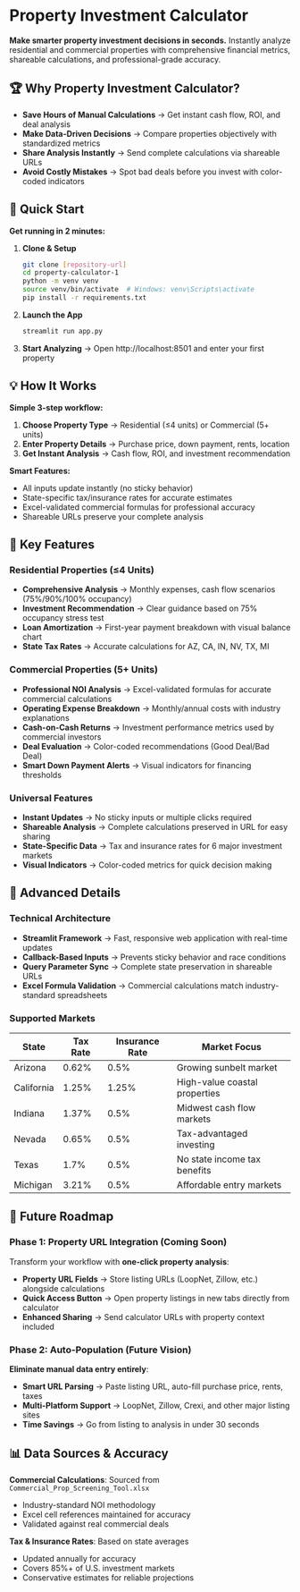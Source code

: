 # Property Investment Calculator

**Make smarter property investment decisions in seconds.** Instantly analyze residential and commercial properties with comprehensive financial metrics, shareable calculations, and professional-grade accuracy.

## 🏆 Why Property Investment Calculator?

- **Save Hours of Manual Calculations** → Get instant cash flow, ROI, and deal analysis
- **Make Data-Driven Decisions** → Compare properties objectively with standardized metrics  
- **Share Analysis Instantly** → Send complete calculations via shareable URLs
- **Avoid Costly Mistakes** → Spot bad deals before you invest with color-coded indicators

## 🚀 Quick Start

**Get running in 2 minutes:**

1. **Clone & Setup**
   ```bash
   git clone [repository-url]
   cd property-calculator-1
   python -m venv venv
   source venv/bin/activate  # Windows: venv\Scripts\activate
   pip install -r requirements.txt
   ```

2. **Launch the App**
   ```bash
   streamlit run app.py
   ```

3. **Start Analyzing** → Open http://localhost:8501 and enter your first property

## 💡 How It Works

**Simple 3-step workflow:**
1. **Choose Property Type** → Residential (≤4 units) or Commercial (5+ units)
2. **Enter Property Details** → Purchase price, down payment, rents, location
3. **Get Instant Analysis** → Cash flow, ROI, and investment recommendation

**Smart Features:**
- All inputs update instantly (no sticky behavior)
- State-specific tax/insurance rates for accurate estimates
- Excel-validated commercial formulas for professional accuracy
- Shareable URLs preserve your complete analysis

## 🏡 Key Features

### Residential Properties (≤4 Units)
- **Comprehensive Analysis** → Monthly expenses, cash flow scenarios (75%/90%/100% occupancy)
- **Investment Recommendation** → Clear guidance based on 75% occupancy stress test
- **Loan Amortization** → First-year payment breakdown with visual balance chart
- **State Tax Rates** → Accurate calculations for AZ, CA, IN, NV, TX, MI

### Commercial Properties (5+ Units)  
- **Professional NOI Analysis** → Excel-validated formulas for accurate commercial calculations
- **Operating Expense Breakdown** → Monthly/annual costs with industry explanations
- **Cash-on-Cash Returns** → Investment performance metrics used by commercial investors
- **Deal Evaluation** → Color-coded recommendations (Good Deal/Bad Deal)
- **Smart Down Payment Alerts** → Visual indicators for financing thresholds

### Universal Features
- **Instant Updates** → No sticky inputs or multiple clicks required
- **Shareable Analysis** → Complete calculations preserved in URL for easy sharing
- **State-Specific Data** → Tax and insurance rates for 6 major investment markets  
- **Visual Indicators** → Color-coded metrics for quick decision making

## 🔧 Advanced Details

### Technical Architecture
- **Streamlit Framework** → Fast, responsive web application with real-time updates
- **Callback-Based Inputs** → Prevents sticky behavior and race conditions  
- **Query Parameter Sync** → Complete state preservation in shareable URLs
- **Excel Formula Validation** → Commercial calculations match industry-standard spreadsheets

### Supported Markets
| State | Tax Rate | Insurance Rate | Market Focus |
|-------|----------|----------------|--------------|
| Arizona | 0.62% | 0.5% | Growing sunbelt market |
| California | 1.25% | 1.25% | High-value coastal properties |
| Indiana | 1.37% | 0.5% | Midwest cash flow markets |
| Nevada | 0.65% | 0.5% | Tax-advantaged investing |
| Texas | 1.7% | 0.5% | No state income tax benefits |
| Michigan | 3.21% | 0.5% | Affordable entry markets |

## 🚀 Future Roadmap

### Phase 1: Property URL Integration (Coming Soon)
Transform your workflow with **one-click property analysis**:
- **Property URL Fields** → Store listing URLs (LoopNet, Zillow, etc.) alongside calculations
- **Quick Access Button** → Open property listings in new tabs directly from calculator
- **Enhanced Sharing** → Send calculator URLs with property context included

### Phase 2: Auto-Population (Future Vision)
**Eliminate manual data entry entirely**:
- **Smart URL Parsing** → Paste listing URL, auto-fill purchase price, rents, taxes
- **Multi-Platform Support** → LoopNet, Zillow, Crexi, and other major listing sites
- **Time Savings** → Go from listing to analysis in under 30 seconds

## 📊 Data Sources & Accuracy

**Commercial Calculations**: Sourced from `Commercial_Prop_Screening_Tool.xlsx`
- Industry-standard NOI methodology
- Excel cell references maintained for accuracy
- Validated against real commercial deals

**Tax & Insurance Rates**: Based on state averages
- Updated annually for accuracy
- Covers 85%+ of U.S. investment markets
- Conservative estimates for reliable projections